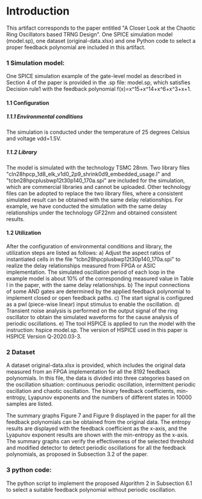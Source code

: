 Introduction
===

This artifact corresponds to the paper entitled "A Closer Look at the Chaotic Ring Oscillators based TRNG Design". One SPICE simulation model (model.sp), one dataset (original-data.xlsx) and one Python code to select a proper feedback polynomial are included in this artifact.

### 1  Simulation model:
One SPICE simulation example of the gate-level model as described in Section 4 of the paper is provided in the .sp file: model.sp, which satisfies Decision rule1 with the feedback polynomial f(x)=x^15+x^14+x^6+x^3+x+1.

#### 1.1  Configuration

##### 1.1.1  Environmental conditions
	
The simulation is conducted under the temperature of 25 degrees Celsius and voltage vdd=1.5V.

##### 1.1.2  Library
	
The model is simulated with the technology TSMC 28nm. Two library files "cln28hpcp_1d8_elk_v1d0_2p9_shrink0d9_embedded_usage.l" and "tcbn28hpcplusbwp12t30p140_170a.spi" are included for the simulation, which are commercial libraries and cannot be uploaded. Other technology files can be adopted to replace the two library files, where a consistent simulated result can be obtained with the same delay relationships. For example, we have conducted the simulation with the same delay relationships under the technology GF22nm and obtained consistent results.

#### 1.2  Utilization

After the configuration of environmental conditions and library, the utilization steps are listed as follows:
	a) Adjust the aspect ratios of instantiated cells in the file "tcbn28hpcplusbwp12t30p140_170a.spi" to realize the delay relationships measured from FPGA or ASIC implementation. The simulated oscillation period of each loop in the example model is about 10% of the corresponding measured value in Table I in the paper, with the same delay relationships.
	b) The input connections of some AND gates are determined by the applied feedback polynomial to implement closed or open feedback paths.
	c) The start signal is configured as a pwl (piece-wise linear) input stimulus to enable the oscillation.
	d) Transient noise analysis is performed on the output signal of the ring oscillator to obtain the simulated waveforms for the cause analysis of periodic oscillations.
	e) The tool HSPICE is applied to run the model with the instruction: hspice model.sp. The version of HSPICE used in this paper is HSPICE Version Q-2020.03-3.
	
### 2  Dataset

A dataset original-data.xlsx is provided, which includes the original data measured from an FPGA implementation for all the 8192 feedback polynomials. In this file, the data is divided into three categories based on the oscillation situation: continuous periodic oscillation, intermittent periodic oscillation and chaotic oscillation. The binary feedback coefficients, min-entropy, Lyapunov exponents and the numbers of different states in 10000 samples are listed.

The summary graphs Figure 7 and Figure 9 displayed in the paper for all the feedback polynomials can be obtained from the original data. The entropy results are displayed with the feedback coefficient as the x-axis, and the Lyapunov exponent results are shown with the min-entropy as the x-axis. The summary graphs can verify the effectiveness of the selected threshold and modified detector to detect periodic oscillations for all the feedback polynomials, as proposed in Subsection 3.2 of the paper.

### 3  python code:
The python script to implement the proposed Algorithm 2 in Subsection 6.1 to select a suitable feedback polynomial without periodic oscillation.


